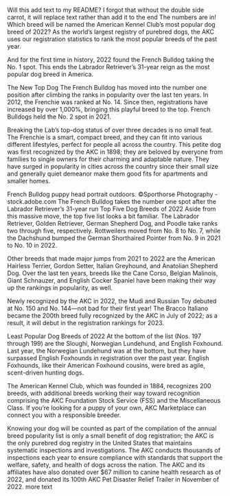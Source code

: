 Will this add text to my README?
I forgot that without the double side carrot, it will replace text rather than add it to the end
The numbers are in! Which breed will be named the American Kennel Club’s most popular dog breed of 2022? As the world’s largest registry of purebred dogs, the AKC uses our registration statistics to rank the most popular breeds of the past year.

And for the first time in history, 2022 found the French Bulldog taking the No. 1 spot. This ends the Labrador Retriever’s 31-year reign as the most popular dog breed in America.

The New Top Dog
The French Bulldog has moved into the number one position after climbing the ranks in popularity over the last ten years. In 2012, the Frenchie was ranked at No. 14. Since then, registrations have increased by over 1,000%, bringing this playful breed to the top. French Bulldogs held the No. 2 spot in 2021.

Breaking the Lab’s top-dog status of over three decades is no small feat. The Frenchie is a smart, compact breed, and they can fit into various different lifestyles, perfect for people all across the country. This petite dog was first recognized by the AKC in 1898; they are beloved by everyone from families to single owners for their charming and adaptable nature. They have surged in popularity in cities across the country since their small size and generally quiet demeanor make them good fits for apartments and smaller homes.

French Bulldog puppy head portrait outdoors.
©Sporthorse Photography - stock.adobe.com
The French Bulldog takes the number one spot after the Labrador Retriever’s 31-year run
Top Five Dog Breeds of 2022
Aside from this massive move, the top five list looks a bit familiar. The Labrador Retriever, Golden Retriever, German Shepherd Dog, and Poodle take ranks two through five, respectively. Rottweilers moved from No. 8 to No. 7, while the Dachshund bumped the German Shorthaired Pointer from No. 9 in 2021 to No. 10 in 2022.

Other breeds that made major jumps from 2021 to 2022 are the American Hairless Terrier, Gordon Setter, Italian Greyhound, and Anatolian Shepherd Dog. Over the last ten years, breeds like the Cane Corso, Belgian Malinois, Giant Schnauzer, and English Cocker Spaniel have been making their way up the rankings in popularity, as well.

Newly recognized by the AKC in 2022, the Mudi and Russian Toy debuted at No. 150 and No. 144—not bad for their first year! The Bracco Italiano became the 200th breed fully recognized by the AKC in July of 2022; as a result, it will debut in the registration rankings for 2023.

Least Popular Dog Breeds of 2022
At the bottom of the list (Nos. 197 through 199) are the Sloughi, Norwegian Lundehund, and English Foxhound. Last year, the Norwegian Lundehund was at the bottom, but they have surpassed English Foxhounds in registration over the past year. English Foxhounds, like their American Foxhound cousins, were bred as agile, scent-driven hunting dogs.

The American Kennel Club, which was founded in 1884, recognizes 200 breeds, with additional breeds working their way toward recognition comprising the AKC Foundation Stock Service (FSS) and the Miscellaneous Class. If you’re looking for a puppy of your own, AKC Marketplace can connect you with a responsible breeder.

Knowing your dog will be counted as part of the compilation of the annual breed popularity list is only a small benefit of dog registration; the AKC is the only purebred dog registry in the United States that maintains systematic inspections and investigations. The AKC conducts thousands of inspections each year to ensure compliance with standards that support the welfare, safety, and health of dogs across the nation. The AKC and its affiliates have also donated over $67 million to canine health research as of 2022, and donated its 100th AKC Pet Disaster Relief Trailer in November of 2022.
more text
